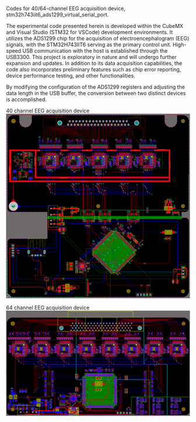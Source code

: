 Codes for 40/64-channel EEG acquisition device, stm32h743iit6_ads1299_virtual_serial_port.

The experimental code presented herein is developed within the CubeMX and Visual Studio (STM32 for VSCode) development environments. It utilizes the ADS1299 chip for the acquisition of electroencephalogram (EEG) signals, with the STM32H743IIT6 serving as the primary control unit. High-speed USB communication with the host is established through the USB3300. This project is exploratory in nature and will undergo further expansion and updates. In addition to its data acquisition capabilities, the code also incorporates preliminary features such as chip error reporting, device performance testing, and other functionalities.

By modifying the configuration of the ADS1299 registers and adjusting the data length in the USB buffer, the conversion between two distinct devices is accomplished.

40 channel EEG acquisition device
![Alt text](image.png)

64 channel EEG acquisition device
![Alt text](image-1.png)












